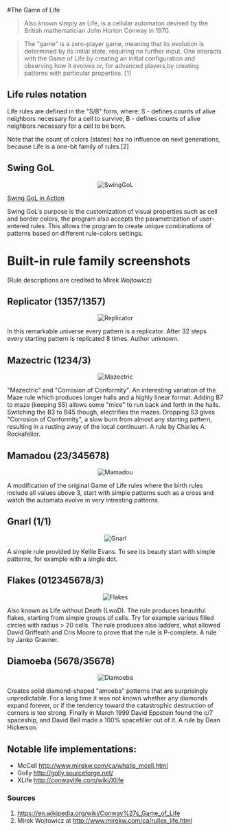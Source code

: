 #The Game of Life
> Also known simply as Life, is a cellular automaton devised by the British mathematician John Horton Conway in 1970.

> The "game" is a zero-player game, meaning that its evolution is determined by its initial state, requiring no further input.
> One interacts with the Game of Life by creating an initial configuration and observing how it evolves or, for advanced players,by creating patterns with particular properties. [1]

## Life rules notation

Life rules are defined in the "S/B" form, where:
S - defines counts of alive neighbors necessary for a cell to survive,
B - defines counts of alive neighbors necessary for a cell to be born.

Note that the count of colors (states) has no influence on next generations, because Life is a one-bit family of rules.[2]

## Swing GoL 
<p align="center">
<img src="https://cloud.githubusercontent.com/assets/6378201/12917606/e689878e-ceff-11e5-9862-94286c40b6e3.png" alt="SwingGoL"/>
</p>

[Swing GoL in Action](https://www.youtube.com/watch?v=uK3pgeFkfu4)


Swing GoL's purpose is the customization of visual properties such as cell and border colors, the program also accepts the parametrization of user-entered rules. This allows the program to create unique combinations of patterns based on different rule-colors settings.   



# Built-in rule family screenshots 
(Rule descriptions are credited to Mirek Wojtowicz) 

## Replicator (1357/1357)
<p align="center">
  <img src="https://cloud.githubusercontent.com/assets/6378201/12784421/c7e35ac4-ca4c-11e5-9230-5402ff2126ae.png" alt="Replicator"/>
</p>

In this remarkable universe every pattern is a replicator. After 32 steps every starting pattern is replicated 8 times.
Author unknown.

## Mazectric (1234/3)
<p align="center">
  <img src="https://cloud.githubusercontent.com/assets/6378201/12784422/c7ffaf80-ca4c-11e5-9fe3-c3ced6591fa7.png" alt="Mazectric"/>
</p>

"Mazectric" and "Corrosion of Conformity". An interesting variation of the Maze rule which produces longer halls and a highly linear format. Adding B7 to maze (keeping S5) allows some "mice" to run back and forth in the halls. Switching the B3 to B45 though, electrifies the mazes. Dropping S3 gives "Corrosion of Conformity", a slow burn from almost any starting pattern, resulting in a rusting away of the local continuum.
A rule by Charles A. Rockafellor.

## Mamadou (23/345678)
<p align="center">
  <img src="https://cloud.githubusercontent.com/assets/6378201/12784424/c802e218-ca4c-11e5-934a-009de3191f31.png" alt="Mamadou"/>
</p>

A modification of the original Game of Life rules where the birth rules include all values above 3, start with simple patterns such as a cross and watch the automata evolve in very intresting patterns.

## Gnarl (1/1)
<p align="center">
  <img src="https://cloud.githubusercontent.com/assets/6378201/12784423/c800449a-ca4c-11e5-85e6-27aeec601426.png" alt="Gnarl"/>
</p>

A simple rule provided by Kellie Evans. To see its beauty start with simple patterns, for example with a single dot.

## Flakes (012345678/3)
<p align="center">
  <img src="https://cloud.githubusercontent.com/assets/6378201/12784425/c804b548-ca4c-11e5-8653-636472059f0b.png" alt="Flakes"/>
</p>

Also known as Life without Death (LwoD).
The rule produces beautiful flakes, starting from simple groups of cells. Try for example various filled circles with radius > 20 cells. The rule produces also ladders, what allowed David Griffeath and Cris Moore to prove that the rule is P-complete.
A rule by Janko Gravner.

## Diamoeba (5678/35678)
<p align="center">
  <img src="https://cloud.githubusercontent.com/assets/6378201/12784426/c806dc1a-ca4c-11e5-840a-39c3845b5d5f.png" alt="Diamoeba"/>
</p>

Creates solid diamond-shaped "amoeba" patterns that are surprisingly unpredictable. For a long time it was not known whether any diamonds expand forever, or if the tendency toward the catastrophic destruction of corners is too strong. Finally in March 1999 David Eppstein found the  c/7 spaceship, and David Bell made a 100% spacefiller out of it.
A rule by Dean Hickerson.

## Notable life implementations:
* McCell http://www.mirekw.com/ca/whatis_mcell.html
* Golly http://golly.sourceforge.net/
* XLife http://conwaylife.com/wiki/Xlife

### Sources
1. https://en.wikipedia.org/wiki/Conway%27s_Game_of_Life
1. Mirek Wojtowicz at http://www.mirekw.com/ca/rullex_life.html
